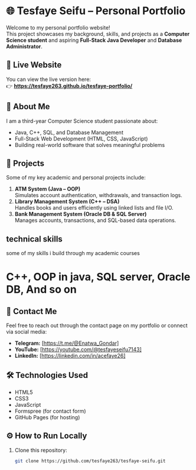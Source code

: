 # 🌐 Tesfaye Seifu – Personal Portfolio

Welcome to my personal portfolio website!  
This project showcases my background, skills, and projects as a **Computer Science student** and aspiring **Full-Stack Java Developer** and **Database Administrator**.
## 🚀 Live Website
You can view the live version here:  
👉 **https://tesfaye263.github.io/tesfaye-portfolio/**  
## 🧠 About Me
I am a third-year Computer Science student passionate about:
- Java, C++, SQL, and Database Management
- Full-Stack Web Development (HTML, CSS, JavaScript)
- Building real-world software that solves meaningful problems

## 💼 Projects
Some of my key academic and personal projects include:
1. **ATM System (Java – OOP)**  
   Simulates account authentication, withdrawals, and transaction logs.
2. **Library Management System (C++ – DSA)**  
   Handles books and users efficiently using linked lists and file I/O.
3. **Bank Management System (Oracle DB & SQL Server)**  
   Manages accounts, transactions, and SQL-based data operations.

## technical skills
some of my skills i build through my academic courses

# C++, OOP in java, SQL server, Oracle DB, And so on



## 💬 Contact Me
Feel free to reach out through the contact page on my portfolio or connect via social media:
- **Telegram:** [https://t.me/@Enatwa_Gondar]
- **YouTube:** [https://youtube.com/@tesfayeseifu7143]
- **LinkedIn:** [https://linkedin.com/in/acefaye26]
## 🛠️ Technologies Used
- HTML5  
- CSS3  
- JavaScript  
- Formspree (for contact form)  
- GitHub Pages (for hosting)

## ⚙️ How to Run Locally
1. Clone this repository:
   ```bash
   git clone https://github.com/tesfaye263/tesfaye-seifu.git
